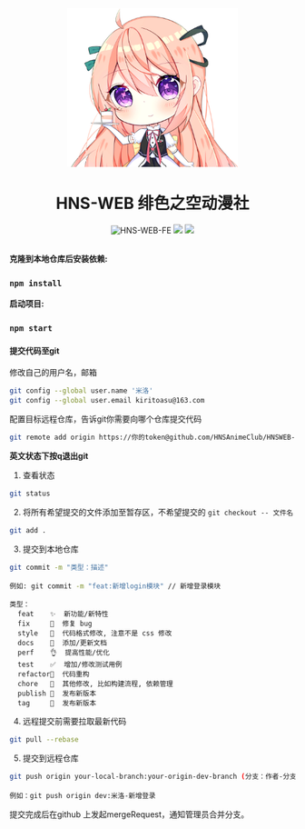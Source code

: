 
<div align="center">
  <img src="./public/绯空娘avatar.png" style="width:300px"/>
</div>



<h1 align="center">HNS-WEB 绯色之空动漫社</h1>

<div align="center">
  <img src="https://img.shields.io/badge/HNS--WEB--FE-v1.0-%23ff6987" alt="HNS-WEB-FE"/>
  <img src="https://img.shields.io/badge/React-v17.02-%231890ff"/> 
  <img src="https://img.shields.io/badge/React--router-v6.3.2-1890ff"/>
</div>

<br/>

**克隆到本地仓库后安装依赖:**

### `npm install`

**启动项目:**

### `npm start`

#### 提交代码至git

修改自己的用户名，邮箱

```bash
git config --global user.name '米洛'
git config --global user.email kiritoasu@163.com
```

配置目标远程仓库，告诉git你需要向哪个仓库提交代码

```bash
git remote add origin https://你的token@github.com/HNSAnimeClub/HNSWEB-FRONT-END.git
```

**英文状态下按q退出git**

1. 查看状态

```bash
git status
```

2. 将所有希望提交的文件添加至暂存区，不希望提交的 `git checkout -- 文件名`

```bash
git add .
```

3. 提交到本地仓库

```bash
git commit -m "类型：描述"

例如: git commit -m "feat:新增login模块" // 新增登录模块
```

```
类型：
  feat    ✨  新功能/新特性
  fix     🐛  修复 bug
  style   💄  代码格式修改, 注意不是 css 修改
  docs    📝  添加/更新文档
  perf    👌  提高性能/优化
  test    ✅  增加/修改测试用例
  refactor🎨  代码重构
  chore   🎨  其他修改, 比如构建流程, 依赖管理
  publish 🚀  发布新版本
  tag     📌  发布新版本
```

4. 远程提交前需要拉取最新代码

```bash
git pull --rebase
```

5. 提交到远程仓库

```bash
git push origin your-local-branch:your-origin-dev-branch (分支：作者-分支描述)

例如：git push origin dev:米洛-新增登录
```

提交完成后在github 上发起mergeRequest，通知管理员合并分支。
